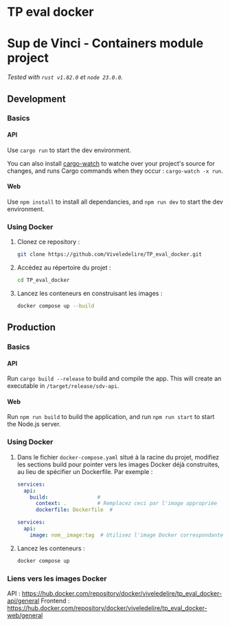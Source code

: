 # TP eval docker

# Sup de Vinci - Containers module project

*Tested with `rust v1.82.0` et `node 23.0.0`.*

## Development

### Basics

#### API

Use `cargo run` to start the dev environment.

You can also install [cargo-watch](https://crates.io/crates/cargo-watch) to watche over your project's source for changes, and runs Cargo commands when they occur : `cargo-watch -x run`.

#### Web

Use `npm install` to install all dependancies, and `npm run dev` to start the dev environment.

### Using Docker

1. Clonez ce repository :

    ```bash
    git clone https://github.com/Viveledelire/TP_eval_docker.git
    ```

2. Accédez au répertoire du projet :

    ```bash
    cd TP_eval_docker
    ```

3. Lancez les conteneurs en construisant les images :

    ```bash
    docker compose up --build
    ```

## Production

### Basics

#### API

Run `cargo build --release` to build and compile the app. This will create an executable in `/target/release/sdv-api`.

#### Web

Run `npm run build` to build the application, and run `npm run start` to start the Node.js server. 

### Using Docker

1. Dans le fichier `docker-compose.yaml` situé à la racine du projet, modifiez les sections build pour pointer vers les images Docker déjà construites, au lieu de spécifier un Dockerfile. Par exemple :

   ```yaml
   services:
     api:
       build:		         #
         context: .	         # Remplacez ceci par l'image appropriée
         dockerfile: Dockerfile  # 
   ```    
   ```yaml
   services:
     api:
       image: nom__image:tag  # Utilisez l'image Docker correspondante
   ```

2. Lancez les conteneurs :

   ```bash
   docker compose up
   ```

### Liens vers les images Docker

API : https://hub.docker.com/repository/docker/viveledelire/tp_eval_docker-api/general
Frontend : https://hub.docker.com/repository/docker/viveledelire/tp_eval_docker-web/general

